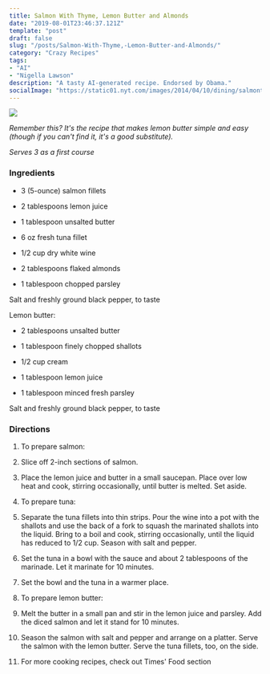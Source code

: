 ```yaml
---
title: Salmon With Thyme, Lemon Butter and Almonds
date: "2019-08-01T23:46:37.121Z"
template: "post"
draft: false
slug: "/posts/Salmon-With-Thyme,-Lemon-Butter-and-Almonds/"
category: "Crazy Recipes"
tags:
- "AI"
- "Nigella Lawson"
description: "A tasty AI-generated recipe. Endorsed by Obama."
socialImage: "https://static01.nyt.com/images/2014/04/10/dining/salmonthyme/salmonthyme-superJumbo.jpg"
---
```


![](https://static01.nyt.com/images/2014/04/10/dining/salmonthyme/salmonthyme-superJumbo.jpg)

*Remember this? It's the recipe that makes lemon butter simple and easy (though if you can't find it, it's a good substitute).*

*Serves 3 as a first course*
### Ingredients

* 3 (5-ounce) salmon fillets

* 2 tablespoons lemon juice

* 1 tablespoon unsalted butter

* 6 oz fresh tuna fillet

* 1/2 cup dry white wine

* 2 tablespoons flaked almonds

* 1 tablespoon chopped parsley

Salt and freshly ground black pepper, to taste

Lemon butter:

* 2 tablespoons unsalted butter

* 1 tablespoon finely chopped shallots

* 1/2 cup cream

* 1 tablespoon lemon juice

* 1 tablespoon minced fresh parsley

Salt and freshly ground black pepper, to taste
### Directions

1. To prepare salmon:

1. Slice off 2-inch sections of salmon.

1. Place the lemon juice and butter in a small saucepan. Place over low heat and cook, stirring occasionally, until butter is melted. Set aside.

1. To prepare tuna:

1. Separate the tuna fillets into thin strips. Pour the wine into a pot with the shallots and use the back of a fork to squash the marinated shallots into the liquid. Bring to a boil and cook, stirring occasionally, until the liquid has reduced to 1/2 cup. Season with salt and pepper.

1. Set the tuna in a bowl with the sauce and about 2 tablespoons of the marinade. Let it marinate for 10 minutes.

1. Set the bowl and the tuna in a warmer place.

1. To prepare lemon butter:

1. Melt the butter in a small pan and stir in the lemon juice and parsley. Add the diced salmon and let it stand for 10 minutes.

1. Season the salmon with salt and pepper and arrange on a platter. Serve the salmon with the lemon butter. Serve the tuna fillets, too, on the side.

1. For more cooking recipes, check out Times' Food section

